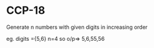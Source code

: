 # CCP-18
Generate n numbers with given digits in increasing order



eg. digits ={5,6}
n=4
so o/p=> 5,6,55,56
